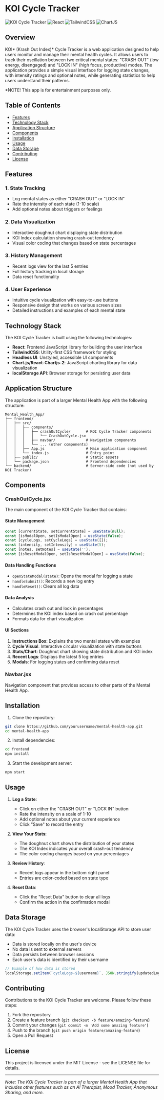 # KOI Cycle Tracker

![KOI Cycle Tracker](https://img.shields.io/badge/Mental%20Health-KOI%20Cycle%20Tracker-blue)
![React](https://img.shields.io/badge/React-18.3.1-61dafb)
![TailwindCSS](https://img.shields.io/badge/TailwindCSS-3.4.3-38bdf8)
![ChartJS](https://img.shields.io/badge/ChartJS-4.4.8-ff6384)

## Overview

KOI* (Krash Out Index)* Cycle Tracker is a web application designed to help users monitor and manage their mental health cycles. It allows users to track their oscillation between two critical mental states: "CRASH OUT" (low energy, disengaged) and "LOCK IN" (high focus, productive) modes. The application provides a simple visual interface for logging state changes, with intensity ratings and optional notes, while generating statistics to help users understand their patterns.

*NOTE! This app is for entertainment purposes only. 

## Table of Contents

- [Features](#features)
- [Technology Stack](#technology-stack)
- [Application Structure](#application-structure)
- [Components](#components)
- [Installation](#installation)
- [Usage](#usage)
- [Data Storage](#data-storage)
- [Contributing](#contributing)
- [License](#license)

## Features

### 1. State Tracking
- Log mental states as either "CRASH OUT" or "LOCK IN"
- Rate the intensity of each state (1-10 scale)
- Add optional notes about triggers or feelings

### 2. Data Visualization
- Interactive doughnut chart displaying state distribution
- KOI Index calculation showing crash-out tendency
- Visual color coding that changes based on state percentages

### 3. History Management
- Recent logs view for the last 5 entries
- Full history tracking in local storage
- Data reset functionality

### 4. User Experience
- Intuitive cycle visualization with easy-to-use buttons
- Responsive design that works on various screen sizes
- Detailed instructions and examples of each mental state

## Technology Stack

The KOI Cycle Tracker is built using the following technologies:

- **React**: Frontend JavaScript library for building the user interface
- **TailwindCSS**: Utility-first CSS framework for styling
- **Headless UI**: Unstyled, accessible UI components
- **Chart.js/React-Chartjs-2**: JavaScript charting library for data visualization
- **localStorage API**: Browser storage for persisting user data

## Application Structure

The application is part of a larger Mental Health App with the following structure:

```
Mental_Health_App/
├── frontend/
│   ├── src/
│   │   ├── compnents/
│   │   │   ├── crashOutCycle/       # KOI Cycle Tracker components
│   │   │   │   └── CrashOutCycle.jsx
│   │   │   ├── navbar/              # Navigation components
│   │   │   └── ... (other components)
│   │   ├── App.js                   # Main application component
│   │   └── index.js                 # Entry point
│   ├── public/                      # Static assets
│   └── package.json                 # Frontend dependencies
└── backend/                         # Server-side code (not used by KOI Tracker)
```

## Components

### CrashOutCycle.jsx

The main component of the KOI Cycle Tracker that contains:

#### State Management
```jsx
const [currentState, setCurrentState] = useState(null);
const [isModalOpen, setIsModalOpen] = useState(false);
const [cycleLogs, setCycleLogs] = useState([]);
const [intensity, setIntensity] = useState(5);
const [notes, setNotes] = useState('');
const [isResetModalOpen, setIsResetModalOpen] = useState(false);
```

#### Data Handling Functions
- `openStateModal(state)`: Opens the modal for logging a state
- `handleSubmit()`: Records a new log entry
- `handleReset()`: Clears all log data

#### Data Analysis
- Calculates crash out and lock in percentages
- Determines the KOI index based on crash out percentage
- Formats data for chart visualization

#### UI Sections
1. **Instructions Box**: Explains the two mental states with examples
2. **Cycle Visual**: Interactive circular visualization with state buttons
3. **Stats/Chart**: Doughnut chart showing state distribution and KOI index 
4. **Recent Logs**: Displays the latest 5 log entries
5. **Modals**: For logging states and confirming data reset

### Navbar.jsx
Navigation component that provides access to other parts of the Mental Health App.

## Installation

1. Clone the repository:
```bash
git clone https://github.com/yourusername/mental-health-app.git
cd mental-health-app
```

2. Install dependencies:
```bash
cd frontend
npm install
```

3. Start the development server:
```bash
npm start
```

## Usage

1. **Log a State**:
   - Click on either the "CRASH OUT" or "LOCK IN" button
   - Rate the intensity on a scale of 1-10
   - Add optional notes about your current experience
   - Click "Save" to record the entry

2. **View Your Stats**:
   - The doughnut chart shows the distribution of your states
   - The KOI Index indicates your overall crash-out tendency
   - The color coding changes based on your percentages

3. **Review History**:
   - Recent logs appear in the bottom right panel
   - Entries are color-coded based on state type

4. **Reset Data**:
   - Click the "Reset Data" button to clear all logs
   - Confirm the action in the confirmation modal

## Data Storage

The KOI Cycle Tracker uses the browser's localStorage API to store user data:
- Data is stored locally on the user's device
- No data is sent to external servers
- Data persists between browser sessions
- Each user's data is identified by their username

```javascript
// Example of how data is stored
localStorage.setItem(`cycleLogs-${username}`, JSON.stringify(updatedLogs));
```

## Contributing

Contributions to the KOI Cycle Tracker are welcome. Please follow these steps:

1. Fork the repository
2. Create a feature branch (`git checkout -b feature/amazing-feature`)
3. Commit your changes (`git commit -m 'Add some amazing feature'`)
4. Push to the branch (`git push origin feature/amazing-feature`)
5. Open a Pull Request

## License

This project is licensed under the MIT License - see the LICENSE file for details.

---

*Note: The KOI Cycle Tracker is part of a larger Mental Health App that includes other features such as an AI Therapist, Mood Tracker, Anonymous Sharing, and more.* 
